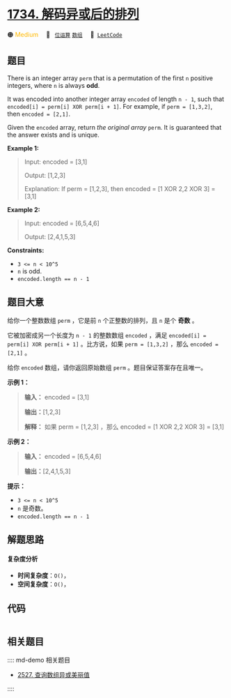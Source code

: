 # [1734. 解码异或后的排列](https://leetcode.com/problems/decode-xored-permutation)

🟠 <font color=#ffb800>Medium</font>&emsp; 🔖&ensp; [`位运算`](/leetcode/outline/tag/bit-manipulation.md) [`数组`](/leetcode/outline/tag/array.md)&emsp; 🔗&ensp;[`LeetCode`](https://leetcode.com/problems/decode-xored-permutation)


## 题目

There is an integer array `perm` that is a permutation of the first `n`
positive integers, where `n` is always **odd**.

It was encoded into another integer array `encoded` of length `n - 1`, such
that `encoded[i] = perm[i] XOR perm[i + 1]`. For example, if `perm = [1,3,2]`,
then `encoded = [2,1]`.

Given the `encoded` array, return _the original array_ `perm`. It is
guaranteed that the answer exists and is unique.



**Example 1:**

> Input: encoded = [3,1]
> 
> Output: [1,2,3]
> 
> Explanation: If perm = [1,2,3], then encoded = [1 XOR 2,2 XOR 3] = [3,1]

**Example 2:**

> Input: encoded = [6,5,4,6]
> 
> Output: [2,4,1,5,3]

**Constraints:**

  * `3 <= n < 10^5`
  * `n` is odd.
  * `encoded.length == n - 1`


## 题目大意

给你一个整数数组 `perm` ，它是前 `n` 个正整数的排列，且 `n` 是个 **奇数** 。

它被加密成另一个长度为 `n - 1` 的整数数组 `encoded` ，满足 `encoded[i] = perm[i] XOR perm[i + 1]`
。比方说，如果 `perm = [1,3,2]` ，那么 `encoded = [2,1]` 。

给你 `encoded` 数组，请你返回原始数组 `perm` 。题目保证答案存在且唯一。

**示例 1：**

> 
> 
> 
> 
> 
> **输入：** encoded = [3,1]
> 
> **输出：**[1,2,3]
> 
> **解释：** 如果 perm = [1,2,3] ，那么 encoded = [1 XOR 2,2 XOR 3] = [3,1]
> 
> 

**示例 2：**

> 
> 
> 
> 
> 
> **输入：** encoded = [6,5,4,6]
> 
> **输出：**[2,4,1,5,3]
> 
> 

**提示：**

  * `3 <= n < 10^5`
  * `n` 是奇数。
  * `encoded.length == n - 1`


## 解题思路

#### 复杂度分析

- **时间复杂度**：`O()`，
- **空间复杂度**：`O()`，

## 代码

```javascript

```

## 相关题目

:::: md-demo 相关题目
- [2527. 查询数组异或美丽值](https://leetcode.com/problems/find-xor-beauty-of-array)

::::
